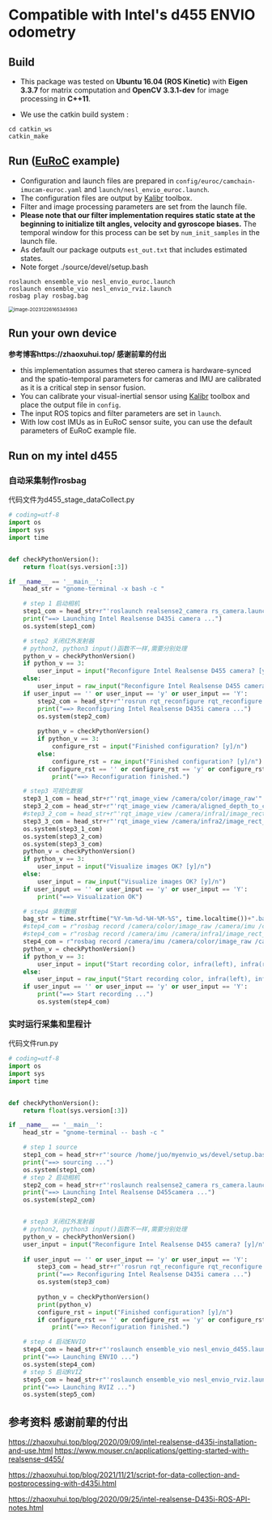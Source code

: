 # Compatible with Intel's d455 ENVIO odometry

## Build

- This package was tested on **Ubuntu 16.04 (ROS Kinetic)** with **Eigen 3.3.7** for matrix computation and **OpenCV 3.3.1-dev** for image processing in **C++11**.

- We use the catkin build system :

```
cd catkin_ws
catkin_make
```

## Run ([EuRoC](https://projects.asl.ethz.ch/datasets/doku.php?id=kmavvisualinertialdatasets) example)

- Configuration and launch files are prepared in `config/euroc/camchain-imucam-euroc.yaml` and `launch/nesl_envio_euroc.launch`.
- The configuration files are output by [Kalibr](https://github.com/ethz-asl/kalibr) toolbox.
- Filter and image processing parameters are set from the launch file.
- **Please note that our filter implementation requires static state at the beginning to initialize tilt angles, velocity and gyroscope biases.** The temporal window for this process can be set by `num_init_samples` in the launch file.
- As default our package outputs `est_out.txt` that includes estimated states.
- Note forget  ./source/devel/setup.bash

```
roslaunch ensemble_vio nesl_envio_euroc.launch
roslaunch ensemble_vio nesl_envio_rviz.launch
rosbag play rosbag.bag
```

<img src="https://telegraph-image-6yo.pages.dev/file/ff6a66bda4376279253a8.png" alt="image-20231226165349363" style="zoom:67%;" />

## Run your own device

**参考博客https://zhaoxuhui.top/ 感谢前辈的付出**

- this implementation assumes that stereo camera is hardware-synced and the spatio-temporal parameters for cameras and IMU are calibrated as it is a critical step in sensor fusion.
- You can calibrate your visual-inertial sensor using [Kalibr](https://github.com/ethz-asl/kalibr) toolbox and place the output file in `config`.
- The input ROS topics and filter parameters are set in `launch`.
- With low cost IMUs as in EuRoC sensor suite, you can use the default parameters of EuRoC example file.

## Run on my intel d455

### 自动采集制作rosbag

代码文件为d455_stage_dataCollect.py

```python
# coding=utf-8
import os
import sys
import time


def checkPythonVersion():
    return float(sys.version[:3])

if __name__ == '__main__':
    head_str = "gnome-terminal -x bash -c "

    # step 1 启动相机
    step1_com = head_str+r"'roslaunch realsense2_camera rs_camera.launch'"
    print("==> Launching Intel Realsense D435i camera ...")
    os.system(step1_com)

    # step2 关闭红外发射器
    # python2, python3 input()函数不一样,需要分别处理
    python_v = checkPythonVersion()
    if python_v == 3:
        user_input = input("Reconfigure Intel Realsense D455 camera? [y]/n")
    else:
        user_input = raw_input("Reconfigure Intel Realsense D455 camera? [y]/n")
    if user_input == '' or user_input == 'y' or user_input == 'Y':
        step2_com = head_str+r"'rosrun rqt_reconfigure rqt_reconfigure'"
        print("==> Reconfiguring Intel Realsense D435i camera ...")
        os.system(step2_com)
    
        python_v = checkPythonVersion()
        if python_v == 3:
            configure_rst = input("Finished configuration? [y]/n")
        else:
            configure_rst = raw_input("Finished configuration? [y]/n")
        if configure_rst == '' or configure_rst == 'y' or configure_rst == 'Y':
            print("==> Reconfiguration finished.")

    # step3 可视化数据
    step3_1_com = head_str+r"'rqt_image_view /camera/color/image_raw'"
    step3_2_com = head_str+r"'rqt_image_view /camera/aligned_depth_to_color/image_raw'"
    #step3_2_com = head_str+r"'rqt_image_view /camera/infra1/image_rect_raw'"
    step3_3_com = head_str+r"'rqt_image_view /camera/infra2/image_rect_raw'"
    os.system(step3_1_com)
    os.system(step3_2_com)
    os.system(step3_3_com)
    python_v = checkPythonVersion()
    if python_v == 3:
        user_input = input("Visualize images OK? [y]/n")
    else:
        user_input = raw_input("Visualize images OK? [y]/n")
    if user_input == '' or user_input == 'y' or user_input == 'Y':
        print("==> Visualization OK")

    # step4 录制数据
    bag_str = time.strftime("%Y-%m-%d-%H-%M-%S", time.localtime())+".bag"
    #step4_com = r"rosbag record /camera/color/image_raw /camera/imu /camera/infra1/image_rect_raw /camera/infra2/image_rect_raw -O "+bag_str
    #step4_com = r"rosbag record /camera/imu /camera/infra1/image_rect_raw /camera/infra2/image_rect_raw -O "+bag_str
    step4_com = r"rosbag record /camera/imu /camera/color/image_raw /camera/aligned_depth_to_color/image_raw -O "+bag_str
    python_v = checkPythonVersion()
    if python_v == 3:
        user_input = input("Start recording color, infra(left), infra(red) and IMU stream? [y]/n")
    else:
        user_input = raw_input("Start recording color, infra(left), infra(red) and IMU stream? [y]/n")
    if user_input == '' or user_input == 'y' or user_input == 'Y':
        print("==> Start recording ...")
        os.system(step4_com)

```

### 实时运行采集和里程计

代码文件run.py

```python
# coding=utf-8
import os
import sys
import time


def checkPythonVersion():
    return float(sys.version[:3])

if __name__ == '__main__':
    head_str = "gnome-terminal -- bash -c "

    # step 1 source
    step1_com = head_str+r"'source /home/juo/myenvio_ws/devel/setup.bash'"
    print("==> sourcing ...")
    os.system(step1_com)
    # step 2 启动相机
    step2_com = head_str+r"'roslaunch realsense2_camera rs_camera.launch'"
    print("==> Launching Intel Realsense D455camera ...")
    os.system(step2_com)


    # step3 关闭红外发射器
    # python2, python3 input()函数不一样,需要分别处理
    python_v = checkPythonVersion()
    user_input = input("Reconfigure Intel Realsense D455 camera? [y]/n")
 
    if user_input == '' or user_input == 'y' or user_input == 'Y':
        step3_com = head_str+r"'rosrun rqt_reconfigure rqt_reconfigure'"
        print("==> Reconfiguring Intel Realsense D435i camera ...")
        os.system(step3_com)
    
        python_v = checkPythonVersion()
        print(python_v)
        configure_rst = input("Finished configuration? [y]/n")
        if configure_rst == '' or configure_rst == 'y' or configure_rst == 'Y':
            print("==> Reconfiguration finished.")

    # step 4 启动ENVIO
    step4_com = head_str+r"'roslaunch ensemble_vio nesl_envio_d455.launch'"
    print("==> Launching ENVIO ...")
    os.system(step4_com)
    # step 5 启动RVIZ
    step5_com = head_str+r"'roslaunch ensemble_vio nesl_envio_rviz.launch'"
    print("==> Launching RVIZ ...")
    os.system(step5_com)


```

## 参考资料 感谢前辈的付出

https://zhaoxuhui.top/blog/2020/09/09/intel-realsense-d435i-installation-and-use.html
https://www.mouser.cn/applications/getting-started-with-realsense-d455/

https://zhaoxuhui.top/blog/2021/11/21/script-for-data-collection-and-postprocessing-with-d435i.html

https://zhaoxuhui.top/blog/2020/09/25/intel-realsense-D435i-ROS-API-notes.html

